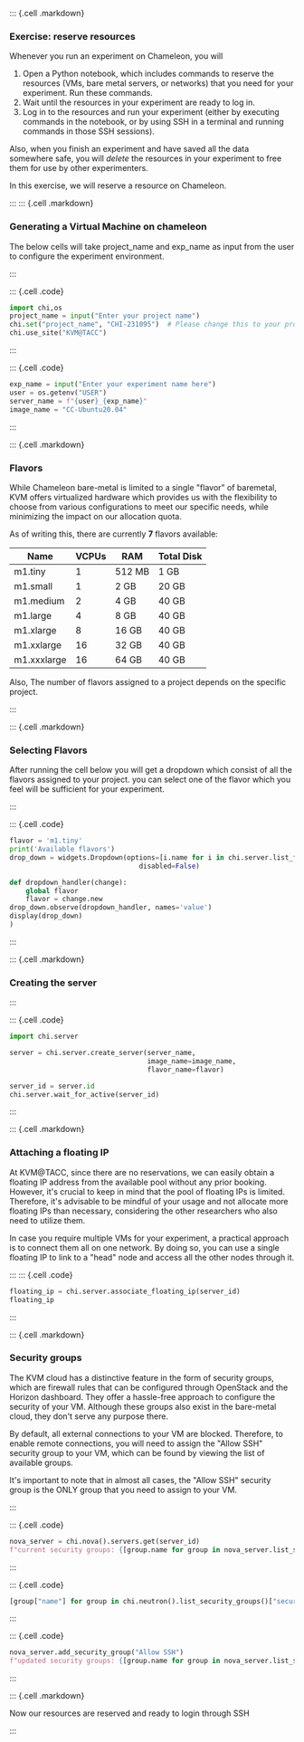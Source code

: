 

::: {.cell .markdown}
### Exercise: reserve resources

Whenever you run an experiment on Chameleon, you will

1. Open a Python notebook, which includes commands to reserve the resources (VMs, bare metal servers, or networks) that you need for your experiment. Run these commands.
2. Wait until the resources in your experiment are ready to log in.
3. Log in to the resources and run your experiment (either by executing commands in the notebook, or by using SSH in a terminal and running commands in those SSH sessions).

Also, when you finish an experiment and have saved all the data somewhere safe, you will _delete_ the resources in your experiment to free them for use by other experimenters.

In this exercise, we will reserve a resource on Chameleon.

:::
::: {.cell .markdown}

### Generating a Virtual Machine on chameleon
The below cells will take project_name and exp_name as input from the user to configure the experiment environment.

:::

::: {.cell .code}
```python
import chi,os
project_name = input("Enter your project name")
chi.set("project_name", "CHI-231095")  # Please change this to your project name (CH-XXXXXX)
chi.use_site("KVM@TACC")
```
:::

::: {.cell .code}
```python
exp_name = input("Enter your experiment name here")
user = os.getenv("USER")
server_name = f"{user}_{exp_name}"
image_name = "CC-Ubuntu20.04"
```
:::

::: {.cell .markdown}
### Flavors
While Chameleon bare-metal is limited to a single "flavor" of baremetal, KVM offers virtualized hardware which provides us with the flexibility to choose from various configurations to meet our specific needs, while minimizing the impact on our allocation quota.

As of writing this, there are currently **7** flavors available:

| Name        | VCPUs | RAM    | Total Disk |
|-------------|-------|--------|------------|
| m1.tiny     | 1     | 512 MB | 1 GB       |
| m1.small    | 1     | 2 GB   | 20 GB      |
| m1.medium   | 2     | 4 GB   | 40 GB      |
| m1.large    | 4     | 8 GB   | 40 GB      |
| m1.xlarge   | 8     | 16 GB  | 40 GB      |
| m1.xxlarge  | 16    | 32 GB  | 40 GB      |
| m1.xxxlarge | 16    | 64 GB  | 40 GB      |

Also, The number of flavors assigned to a project depends on the specific project.

:::

::: {.cell .markdown}
### Selecting Flavors
After running the cell below you will get a dropdown which consist of all the flavors assigned to your project. you can select one of the flavor which you feel will be sufficient for your experiment.

:::

::: {.cell .code}
```python
flavor = 'm1.tiny'
print('Available flavors')
drop_down = widgets.Dropdown(options=[i.name for i in chi.server.list_flavors()],
                                disabled=False)

def dropdown_handler(change):
    global flavor
    flavor = change.new  
drop_down.observe(dropdown_handler, names='value')
display(drop_down)
)
```
:::

::: {.cell .markdown}

### Creating the server

:::

::: {.cell .code}
```python
import chi.server

server = chi.server.create_server(server_name, 
                                  image_name=image_name, 
                                  flavor_name=flavor)

server_id = server.id
chi.server.wait_for_active(server_id)
```
:::

::: {.cell .markdown}
### Attaching a floating IP

At KVM@TACC, since there are no reservations, we can easily obtain a floating IP address from the available pool without any prior booking. However, it's crucial to keep in mind that the pool of floating IPs is limited. Therefore, it's advisable to be mindful of your usage and not allocate more floating IPs than necessary, considering the other researchers who also need to utilize them.

In case you require multiple VMs for your experiment, a practical approach is to connect them all on one network. By doing so, you can use a single floating IP to link to a "head" node and access all the other nodes through it.

:::
::: {.cell .code}
```python
floating_ip = chi.server.associate_floating_ip(server_id)
floating_ip
```
:::

::: {.cell .markdown}

### Security groups
The KVM cloud has a distinctive feature in the form of security groups, which are firewall rules that can be configured through OpenStack and the Horizon dashboard. They offer a hassle-free approach to configure the security of your VM. Although these groups also exist in the bare-metal cloud, they don't serve any purpose there.

By default, all external connections to your VM are blocked. Therefore, to enable remote connections, you will need to assign the "Allow SSH" security group to your VM, which can be found by viewing the list of available groups.

It's important to note that in almost all cases, the "Allow SSH" security group is the ONLY group that you need to assign to your VM.

:::

::: {.cell .code}
```python
nova_server = chi.nova().servers.get(server_id)
f"current security groups: {[group.name for group in nova_server.list_security_group()]}"
```
:::

::: {.cell .code}
```python
[group["name"] for group in chi.neutron().list_security_groups()["security_groups"] if "ssh" in group["name"].lower()]
```
:::

::: {.cell .code}
```python
nova_server.add_security_group("Allow SSH")
f"updated security groups: {[group.name for group in nova_server.list_security_group()]}"
```
:::

::: {.cell .markdown}

Now our resources are reserved and ready to login through SSH

:::



